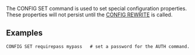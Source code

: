 <!--
layout:  index.html
title:   CONFIG SET - Tile38
class:   command
super:   documentation
command: config set
-->

The CONFIG SET command is used to set special configuration properties.  These properties will not persist until the [CONFIG REWRITE](/commands/config-rewrite) is called.

## Examples
```tile38
CONFIG SET requirepass mypass   # set a password for the AUTH command.
```
